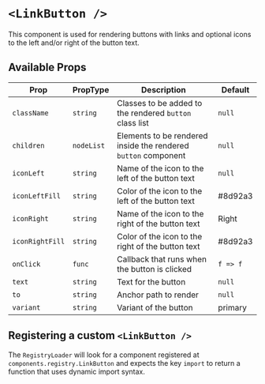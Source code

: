 # `<LinkButton />`

This component is used for rendering buttons with links and optional icons to the left and/or right of the button text.

## Available Props

| Prop            | PropType   | Description                                                    | Default  |
| --------------- | ---------- | -------------------------------------------------------------- | -------- |
| `className`     | `string`   | Classes to be added to the rendered `button` class list        | `null`   |
| `children`      | `nodeList` | Elements to be rendered inside the rendered `button` component | `null`   |
| `iconLeft`      | `string`   | Name of the icon to the left of the button text                | `null`   |
| `iconLeftFill`  | `string`   | Color of the icon to the left of the button text               | #8d92a3  |
| `iconRight`     | `string`   | Name of the icon to the right of the button text               | Right    |
| `iconRightFill` | `string`   | Color of the icon to the right of the button text              | #8d92a3  |
| `onClick`       | `func`     | Callback that runs when the button is clicked                  | `f => f` |
| `text`          | `string`   | Text for the button                                            | `null`   |
| `to`            | `string`   | Anchor path to render                                          | `null`   |
| `variant`       | `string`   | Variant of the button                                          | primary  |

## Registering a custom `<LinkButton />`

The `RegistryLoader` will look for a component registered at `components.registry.LinkButton` and expects the key `import` to return a function that uses dynamic import syntax.
